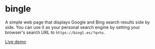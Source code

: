 # bingle

A simple web page that displays Google and Bing search results side by side.
You can use it as your personal search engine by setting your browser's search
URL to `https://bingl.es/?q=%s`.

[Live demo](https://bingl.es)
